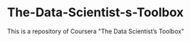 The-Data-Scientist-s-Toolbox
============================

This is a repository of Coursera "The Data Scientist’s Toolbox"

